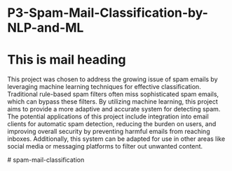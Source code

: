 # P3-Spam-Mail-Classification-by-NLP-and-ML

<h1> This is mail heading</h1>

<p>This project was chosen to address the growing issue of spam emails by leveraging machine learning techniques for effective classification. Traditional rule-based spam filters often miss sophisticated spam emails, which can bypass these filters. By utilizing machine learning, this project aims to provide a more adaptive and accurate system for detecting spam. 
The potential applications of this project include integration into email clients for automatic spam detection, reducing the burden on users, and improving overall security by preventing harmful emails from reaching inboxes. Additionally, this system can be adapted for use in other areas like social media or messaging platforms to filter out unwanted content.
</p>





#   s p a m - m a i l - c l a s s i f i c a t i o n 
 
 
